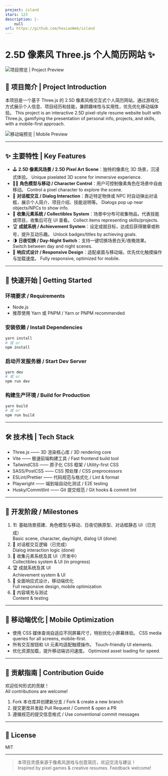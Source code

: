 ```yaml
---
project: island
stars: 123
description: |-
    null
url: https://github.com/hexianWeb/island
---
```


# 2.5D 像素风 Three.js 个人简历网站 ✨

![项目预览 | Project Preview](./readme.webp)

## 📖 项目简介 | Project Introduction

本项目是一个基于 Three.js 的 2.5D 像素风格交互式个人简历网站，通过游戏化方式展示个人信息、项目经历和技能，兼顾趣味性与实用性，优先优化移动端体验。
This project is an interactive 2.5D pixel-style resume website built with Three.js, gamifying the presentation of personal info, projects, and skills, with a mobile-first approach.

![移动端预览 | Mobile Preview](./readme2.webp)

---

## ✨ 主要特性 | Key Features

- 🕹️ **2.5D 像素风场景 / 2.5D Pixel Art Scene**：独特的像素化 3D 场景，沉浸式体验。
  Unique pixelated 3D scene for immersive experience.
- 🧑‍💻 **角色模型与移动 / Character Control**：用户可控制像素角色在场景中自由移动。
  Control a pixel character to explore the scene.
- 💬 **对话框交互 / Dialog Interaction**：靠近特定物体或 NPC 时自动弹出对话框，展示个人简介、项目介绍、技能说明等。
  Dialogs pop up near objects/NPCs to show info.
- 🎁 **收集元素系统 / Collectibles System**：场景中分布可收集物品，代表技能或项目，收集后可在 UI 查看。
  Collect items representing skills/projects.
- 🏆 **成就系统 / Achievement System**：设定成就目标，达成后获得徽章或称号，提升互动乐趣。
  Unlock badges/titles by achieving goals.
- 🌗 **日夜切换 / Day-Night Switch**：支持一键切换场景白天/夜晚效果。
  Switch between day and night scenes.
- 📱 **响应式设计 / Responsive Design**：适配桌面与移动端，优先优化触摸操作与加载速度。
  Fully responsive, optimized for mobile.

---

## 🚀 快速开始 | Getting Started

### 环境要求 / Requirements
- Node.js
- 推荐使用 Yarn 或 PNPM / Yarn or PNPM recommended

### 安装依赖 / Install Dependencies
```bash
yarn install
# 或 or
npm install
```

### 启动开发服务器 / Start Dev Server
```bash
yarn dev
# 或 or
npm run dev
```

### 构建生产环境 / Build for Production
```bash
yarn build
# 或 or
npm run build
```

---

## 🛠️ 技术栈 | Tech Stack

- Three.js  —— 3D 渲染核心库 / 3D rendering core
- Vite  —— 极速前端构建工具 / Fast frontend build tool
- TailwindCSS  —— 原子化 CSS 框架 / Utility-first CSS
- SASS/PostCSS  —— CSS 预处理 / CSS preprocessors
- ESLint/Prettier  —— 代码规范与格式化 / Lint & format
- Playwright  —— 端到端自动化测试 / E2E testing
- Husky/Commitlint  —— Git 提交规范 / Git hooks & commit lint

---

## 🚩 开发阶段 / Milestones

1. 🏗️ 基础场景搭建、角色模型与移动、日夜切换原型、对话框静态 UI（已完成）  
   Basic scene, character, day/night, dialog UI (done)
2. 💬 对话框交互逻辑（已完成）  
   Dialog interaction logic (done)
3. 🎁 收集元素系统及其 UI（开发中）  
   Collectibles system & UI (in progress)
4. 🏆 成就系统及其 UI  
   Achievement system & UI
5. 📱 全面响应式设计，移动端优化  
   Full responsive design, mobile optimization
6. 📝 内容填充与测试  
   Content & testing

---

## 📱 移动端优化 | Mobile Optimization

- 使用 CSS 媒体查询自适应不同屏幕尺寸，特别优化小屏幕体验。
  CSS media queries for all screens, mobile-first.
- 所有交互按钮和 UI 元素均适配触摸操作。
  Touch-friendly UI elements.
- 优化资源加载，提升移动端访问速度。
  Optimized asset loading for speed.

---

## 🤝 贡献指南 | Contribution Guide

欢迎任何形式的贡献！  
All contributions are welcome!

1. Fork 本仓库并创建新分支 / Fork & create a new branch
2. 提交更改并发起 Pull Request / Commit & open a PR
3. 遵循规范的提交信息格式 / Use conventional commit messages

---

## 📝 License

MIT

---

> 本项目灵感来源于像素风游戏与创意简历，欢迎交流与建议！  
> Inspired by pixel games & creative resumes. Feedback welcome!

